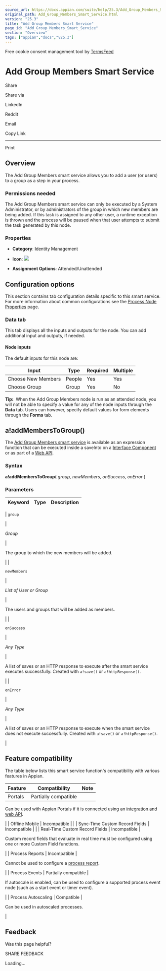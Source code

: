 ```yaml
---
source_url: https://docs.appian.com/suite/help/25.3/Add_Group_Members_Smart_Service.html
original_path: Add_Group_Members_Smart_Service.html
version: "25.3"
title: "Add Group Members Smart Service"
page_id: "Add_Group_Members_Smart_Service"
section: "Overview"
tags: ["appian","docs","v25.3"]
---
```



Free cookie consent management tool by [TermsFeed](https://www.termsfeed.com/)

# Add Group Members Smart Service

Share

Share via

LinkedIn

Reddit

Email

Copy Link

* * *

Print

## Overview

The Add Group Members smart service allows you to add a user (or users) to a group as a step in your process.

### Permissions needed

The Add Group Members smart service can only be executed by a System Administrator, or by administrators of the group in which new members are being added. If this task is assigned to any other user, a runtime exception is thrown and the process will be paused when that user attempts to submit the task generated by this node.

### Properties

-   **Category**: Identity Management

-   **Icon**: ![](images/Smart_Service_Icons/Add_Group_Members.png)

-   **Assignment Options**: Attended/Unattended

## Configuration options

This section contains tab configuration details specific to this smart service. For more information about common configurations see the [Process Node Properties](Process_Node_and_Smart_Service_Properties.html) page.

### Data tab

This tab displays all the inputs and outputs for the node. You can add additional input and outputs, if needed.

#### Node inputs

The default inputs for this node are:

| Input | Type | Required | Multiple |
| --- | --- | --- | --- |
| Choose New Members | People | Yes | Yes |
| Choose Group | Group | Yes | No |

**Tip:**  When the Add Group Members node is run as an attended node, you will not be able to specify a value for any of the node inputs through the **Data** tab. Users can however, specify default values for form elements through the **Forms** tab.

## a!addMembersToGroup()

The [Add Group Members smart service](#) is available as an expression function that can be executed inside a saveInto on a [Interface Component](executing_smart_services.html) or as part of a [Web API](Web_APIs.html).

### Syntax

**a!addMembersToGroup**( _group, newMembers, onSuccess, onError_ )

### Parameters

| Keyword | Type | Description |
| --- | --- | --- |
|
`group`

 |

_Group_

 |

The group to which the new members will be added.

 |
|

`newMembers`

 |

_List of User or Group_

 |

The users and groups that will be added as members.

 |
|

`onSuccess`

 |

_Any Type_

 |

A list of saves or an HTTP response to execute after the smart service executes successfully. Created with `a!save()` or `a!httpResponse()`.

 |
|

`onError`

 |

_Any Type_

 |

A list of saves or an HTTP response to execute when the smart service does not execute successfully. Created with `a!save()` or `a!httpResponse()`.

 |

## Feature compatibility

The table below lists this smart service function's compatibility with various features in Appian.

| Feature | Compatibility | Note |
| --- | --- | --- |
| Portals | Partially compatible |
Can be used with Appian Portals if it is connected using an [integration and web API](portals-design.html#using-partially-compatible-functions-and-objects-in-a-portal).

 |
| Offline Mobile | Incompatible |  |
| Sync-Time Custom Record Fields | Incompatible |  |
| Real-Time Custom Record Fields | Incompatible |

Custom record fields that evaluate in real time must be configured using one or more Custom Field functions.

 |
| Process Reports | Incompatible |

Cannot be used to configure a [process report](Process_Reports.html).

 |
| Process Events | Partially compatible |

If autoscale is enabled, can be used to configure a supported process event node (such as a start event or timer event).

 |
| Process Autoscaling | Compatible |

Can be used in autoscaled processes.

 |

## Feedback

Was this page helpful?

SHARE FEEDBACK

Loading...